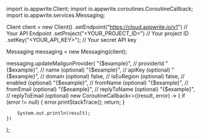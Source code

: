 import io.appwrite.Client;
import io.appwrite.coroutines.CoroutineCallback;
import io.appwrite.services.Messaging;

Client client = new Client()
    .setEndpoint("https://cloud.appwrite.io/v1") // Your API Endpoint
    .setProject("<YOUR_PROJECT_ID>") // Your project ID
    .setKey("<YOUR_API_KEY>"); // Your secret API key

Messaging messaging = new Messaging(client);

messaging.updateMailgunProvider(
    "{$example}", // providerId
    "{$example}", // name (optional)
    "{$example}", // apiKey (optional)
    "{$example}", // domain (optional)
    false, // isEuRegion (optional)
    false, // enabled (optional)
    "{$example}", // fromName (optional)
    "{$example}", // fromEmail (optional)
    "{$example}", // replyToName (optional)
    "{$example}", // replyToEmail (optional)
    new CoroutineCallback<>((result, error) -> {
        if (error != null) {
            error.printStackTrace();
            return;
        }

        System.out.println(result);
    })
);

